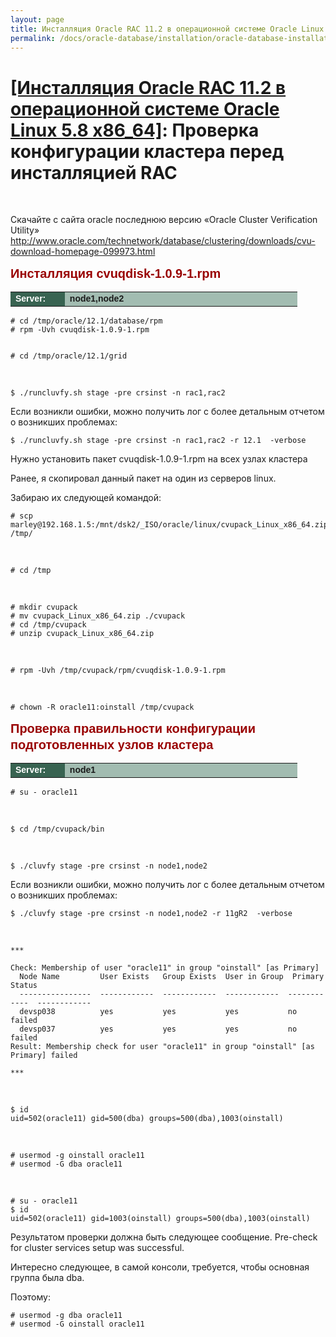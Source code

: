 ```yaml
---
layout: page
title: Инсталляция Oracle RAC 11.2 в операционной системе Oracle Linux 5.8 x86_64
permalink: /docs/oracle-database/installation/oracle-database-installation/distributed/rac/linux/6.7/oracle/12.1/nas/check-environment-before-install/
---
```


# <a href="/docs/oracle-database/installation/oracle-database-installation/distributed/rac/linux/5.8/oracle/11.2/">[Инсталляция Oracle RAC 11.2 в операционной системе Oracle Linux 5.8 x86_64]</a>: Проверка конфигурации кластера перед инсталляцией RAC


<br/>

Скачайте с сайта oracle последнюю версию «Oracle Cluster Verification Utility»  
http://www.oracle.com/technetwork/database/clustering/downloads/cvu-download-homepage-099973.html



<span style="font-size: 20px; text-align: left; line-height: 130%; font-family: Arial,Helvetica,sans-serif; color: rgb(153, 0, 0);">
<strong>Инсталляция cvuqdisk-1.0.9-1.rpm</strong></span>


<table cellpadding="4" cellspacing="2" align="center" border="0" width="100%">
	<tr>
		<td style="color: rgb(255, 255, 255);" bgcolor="#386351" width="14%"><span style="font-family: Arial,Helvetica,sans-serif; font-size: 14px;"><strong>Server:</strong></span></td>
		<td height="20" bgcolor="#a2bcb1" width="60%"><span style="font-family: Arial,Helvetica,sans-serif; font-size: 14px;"><strong>node1,node2</strong></span></td>
	</tr>
</table>




	# cd /tmp/oracle/12.1/database/rpm
	# rpm -Uvh cvuqdisk-1.0.9-1.rpm


	# cd /tmp/oracle/12.1/grid


<br/>

	$ ./runcluvfy.sh stage -pre crsinst -n rac1,rac2

Если возникли ошибки, можно получить лог с более детальным отчетом о возникших проблемах:

	$ ./runcluvfy.sh stage -pre crsinst -n rac1,rac2 -r 12.1  -verbose



Нужно установить пакет cvuqdisk-1.0.9-1.rpm на всех узлах кластера

Ранее, я скопировал данный пакет на один из серверов linux.  

Забираю их следующей командой:

	# scp marley@192.168.1.5:/mnt/dsk2/_ISO/oracle/linux/cvupack_Linux_x86_64.zip /tmp/

<br/>

	# cd /tmp

<br/>

	# mkdir cvupack
	# mv cvupack_Linux_x86_64.zip ./cvupack
	# cd /tmp/cvupack
	# unzip cvupack_Linux_x86_64.zip

<br/>

	# rpm -Uvh /tmp/cvupack/rpm/cvuqdisk-1.0.9-1.rpm

<br/>

	# chown -R oracle11:oinstall /tmp/cvupack


<span style="font-size: 20px; text-align: left; line-height: 130%; font-family: Arial,Helvetica,sans-serif; color: rgb(153, 0, 0);">
<strong>Проверка правильности конфигурации подготовленных узлов кластера</strong></span>


<table cellpadding="4" cellspacing="2" align="center" border="0" width="100%">
	<tr>
		<td style="color: rgb(255, 255, 255);" bgcolor="#386351" width="14%"><span style="font-family: Arial,Helvetica,sans-serif; font-size: 14px;"><strong>Server:</strong></span></td>
		<td height="20" bgcolor="#a2bcb1" width="60%"><span style="font-family: Arial,Helvetica,sans-serif; font-size: 14px;"><strong>node1</strong></span></td>
	</tr>
</table>


	# su - oracle11

<br/>

	$ cd /tmp/cvupack/bin

<br/>

	$ ./cluvfy stage -pre crsinst -n node1,node2

Если возникли ошибки, можно получить лог с более детальным отчетом о возникших проблемах:

	$ ./cluvfy stage -pre crsinst -n node1,node2 -r 11gR2  -verbose

<br/>

	***

	Check: Membership of user "oracle11" in group "oinstall" [as Primary]
	  Node Name         User Exists   Group Exists  User in Group  Primary       Status
	  ----------------  ------------  ------------  ------------  ------------  ------------
	  devsp038          yes           yes           yes           no            failed
	  devsp037          yes           yes           yes           no            failed
	Result: Membership check for user "oracle11" in group "oinstall" [as Primary] failed

	***

<br/>

	$ id
	uid=502(oracle11) gid=500(dba) groups=500(dba),1003(oinstall)


<br/>

	# usermod -g oinstall oracle11
	# usermod -G dba oracle11

<br/>

	# su - oracle11
	$ id
	uid=502(oracle11) gid=1003(oinstall) groups=500(dba),1003(oinstall)


Результатом проверки должна быть следующее сообщение.
Pre-check for cluster services setup was successful.



Интересно следующее, в самой консоли, требуется, чтобы основная группа была dba.

Поэтому:

	# usermod -g dba oracle11
	# usermod -G oinstall oracle11
